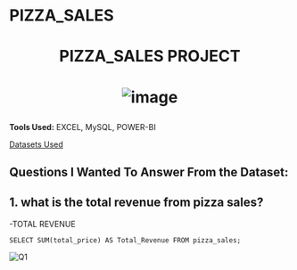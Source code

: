 # PIZZA_SALES
# <p align="center">PIZZA_SALES PROJECT</p>
# <p align="center">![image](https://github.com/user-attachments/assets/fc6f85fb-10d5-4604-8123-7431500ea8e2)</p>

**Tools Used:** EXCEL, MySQL, POWER-BI

[Datasets Used](https://drive.google.com/file/d/145icXZlekozs9xTZoOZFvqL9wREm1xOj/view?usp=sharing)



## Questions I Wanted To Answer From the Dataset:

## 1. what is the total revenue from pizza sales?

-TOTAL REVENUE
```mysql
SELECT SUM(total_price) AS Total_Revenue FROM pizza_sales;
```
![Q1]()
